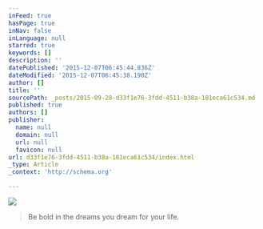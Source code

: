 ```yaml
---
inFeed: true
hasPage: true
inNav: false
inLanguage: null
starred: true
keywords: []
description: ''
datePublished: '2015-12-07T06:45:44.836Z'
dateModified: '2015-12-07T06:45:38.190Z'
author: []
title: ''
sourcePath: _posts/2015-09-28-d33f1e76-3fdd-4511-b38a-181eca61c534.md
published: true
authors: []
publisher:
  name: null
  domain: null
  url: null
  favicon: null
url: d33f1e76-3fdd-4511-b38a-181eca61c534/index.html
_type: Article
_context: 'http://schema.org'

---
```

![](https://s3-us-west-2.amazonaws.com/the-grid-img/p/28868347ab0dc956164484b72e66078d9b66d6ef.jpg)

> Be bold in the dreams you dream for your life.